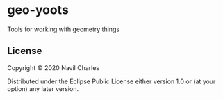 # geo-yoots

Tools for working with geometry things



## License

Copyright © 2020 Navil Charles

Distributed under the Eclipse Public License either version 1.0 or (at
your option) any later version.
